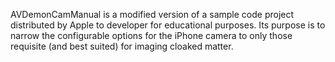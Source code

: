 AVDemonCamManual is a modified version of a sample code project distributed by Apple to developer for educational purposes. Its purpose is to narrow the configurable options for the iPhone camera to only those requisite
(and best suited) for imaging cloaked matter.
